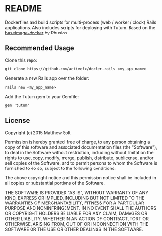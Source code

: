 # README

Dockerfiles and build scripts for multi-process (web / worker / clock) Rails applications. Also includes scripts for deploying with Tutum. Based on the [baseimage-docker](https://github.com/phusion/baseimage-docker) by Phusion.

## Recommended Usage

Clone this repo:

    git clone https://github.com/activefx/docker-rails <my_app_name>

Generate a new Rails app over the folder:

    rails new <my_app_name>

Add the Tutum gem to your Gemfile:

    gem 'tutum'

## License

Copyright (c) 2015 Matthew Solt

Permission is hereby granted, free of charge, to any person obtaining a copy of this software and associated documentation files (the "Software"), to deal in the Software without restriction, including without limitation the rights to use, copy, modify, merge, publish, distribute, sublicense, and/or sell copies of the Software, and to permit persons to whom the Software is furnished to do so, subject to the following conditions:

The above copyright notice and this permission notice shall be included in all copies or substantial portions of the Software.

THE SOFTWARE IS PROVIDED "AS IS", WITHOUT WARRANTY OF ANY KIND, EXPRESS OR IMPLIED, INCLUDING BUT NOT LIMITED TO THE WARRANTIES OF MERCHANTABILITY, FITNESS FOR A PARTICULAR PURPOSE AND NONINFRINGEMENT. IN NO EVENT SHALL THE AUTHORS OR COPYRIGHT HOLDERS BE LIABLE FOR ANY CLAIM, DAMAGES OR OTHER LIABILITY, WHETHER IN AN ACTION OF CONTRACT, TORT OR OTHERWISE, ARISING FROM, OUT OF OR IN CONNECTION WITH THE SOFTWARE OR THE USE OR OTHER DEALINGS IN THE SOFTWARE.
